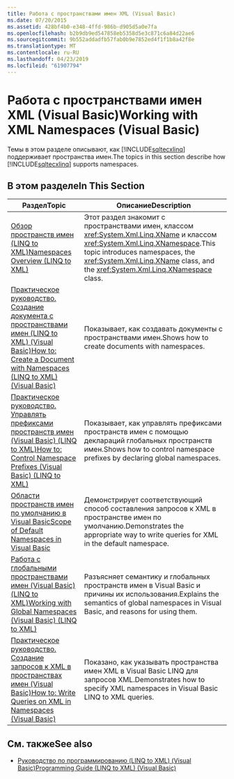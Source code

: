 ```yaml
---
title: Работа с пространствами имен XML (Visual Basic)
ms.date: 07/20/2015
ms.assetid: 428bf4b0-e348-4ffd-986b-d905d5a0e7fa
ms.openlocfilehash: b2b9db9ed547858eb5358d5e3c871c6a84d22ae6
ms.sourcegitcommit: 9b552addadfb57fab0b9e7852ed4f1f1b8a42f8e
ms.translationtype: MT
ms.contentlocale: ru-RU
ms.lasthandoff: 04/23/2019
ms.locfileid: "61907794"
---
```

# <a name="working-with-xml-namespaces-visual-basic"></a><span data-ttu-id="63f5f-102">Работа с пространствами имен XML (Visual Basic)</span><span class="sxs-lookup"><span data-stu-id="63f5f-102">Working with XML Namespaces (Visual Basic)</span></span>
<span data-ttu-id="63f5f-103">Темы в этом разделе описывают, как [!INCLUDE[sqltecxlinq](~/includes/sqltecxlinq-md.md)] поддерживает пространства имен.</span><span class="sxs-lookup"><span data-stu-id="63f5f-103">The topics in this section describe how [!INCLUDE[sqltecxlinq](~/includes/sqltecxlinq-md.md)] supports namespaces.</span></span>  
  
## <a name="in-this-section"></a><span data-ttu-id="63f5f-104">В этом разделе</span><span class="sxs-lookup"><span data-stu-id="63f5f-104">In This Section</span></span>  
  
|<span data-ttu-id="63f5f-105">Раздел</span><span class="sxs-lookup"><span data-stu-id="63f5f-105">Topic</span></span>|<span data-ttu-id="63f5f-106">Описание</span><span class="sxs-lookup"><span data-stu-id="63f5f-106">Description</span></span>|  
|-----------|-----------------|  
|[<span data-ttu-id="63f5f-107">Обзор пространств имен (LINQ to XML)</span><span class="sxs-lookup"><span data-stu-id="63f5f-107">Namespaces Overview (LINQ to XML)</span></span>](../../../../visual-basic/programming-guide/concepts/linq/namespaces-overview-linq-to-xml.md)|<span data-ttu-id="63f5f-108">Этот раздел знакомит с пространствами имен, классом <xref:System.Xml.Linq.XName> и классом <xref:System.Xml.Linq.XNamespace>.</span><span class="sxs-lookup"><span data-stu-id="63f5f-108">This topic introduces namespaces, the <xref:System.Xml.Linq.XName> class, and the <xref:System.Xml.Linq.XNamespace> class.</span></span>|  
|[<span data-ttu-id="63f5f-109">Практическое руководство. Создание документа с пространствами имен (LINQ to XML) (Visual Basic)</span><span class="sxs-lookup"><span data-stu-id="63f5f-109">How to: Create a Document with Namespaces (LINQ to XML) (Visual Basic)</span></span>](../../../../visual-basic/programming-guide/concepts/linq/how-to-create-a-document-with-namespaces.md)|<span data-ttu-id="63f5f-110">Показывает, как создавать документы с пространствами имен.</span><span class="sxs-lookup"><span data-stu-id="63f5f-110">Shows how to create documents with namespaces.</span></span>|  
|[<span data-ttu-id="63f5f-111">Практическое руководство. Управлять префиксами пространств имен (Visual Basic) (LINQ to XML)</span><span class="sxs-lookup"><span data-stu-id="63f5f-111">How to: Control Namespace Prefixes (Visual Basic) (LINQ to XML)</span></span>](../../../../visual-basic/programming-guide/concepts/linq/how-to-control-namespace-prefixes-linq-to-xml.md)|<span data-ttu-id="63f5f-112">Показывает, как управлять префиксами пространств имен с помощью деклараций глобальных пространств имен.</span><span class="sxs-lookup"><span data-stu-id="63f5f-112">Shows how to control namespace prefixes by declaring global namespaces.</span></span>|  
|[<span data-ttu-id="63f5f-113">Области пространств имен по умолчанию в Visual Basic</span><span class="sxs-lookup"><span data-stu-id="63f5f-113">Scope of Default Namespaces in Visual Basic</span></span>](../../../../visual-basic/programming-guide/concepts/linq/scope-of-default-namespaces.md)|<span data-ttu-id="63f5f-114">Демонстрирует соответствующий способ составления запросов к XML в пространстве имен по умолчанию.</span><span class="sxs-lookup"><span data-stu-id="63f5f-114">Demonstrates the appropriate way to write queries for XML in the default namespace.</span></span>|  
|[<span data-ttu-id="63f5f-115">Работа с глобальными пространствами имен (Visual Basic) (LINQ to XML)</span><span class="sxs-lookup"><span data-stu-id="63f5f-115">Working with Global Namespaces (Visual Basic) (LINQ to XML)</span></span>](../../../../visual-basic/programming-guide/concepts/linq/working-with-global-namespaces-linq-to-xml.md)|<span data-ttu-id="63f5f-116">Разъясняет семантику и глобальных пространств имен в Visual Basic и причины их использования.</span><span class="sxs-lookup"><span data-stu-id="63f5f-116">Explains the semantics of global namespaces in Visual Basic, and reasons for using them.</span></span>|  
|[<span data-ttu-id="63f5f-117">Практическое руководство. Создание запросов к XML в пространствах имен (Visual Basic)</span><span class="sxs-lookup"><span data-stu-id="63f5f-117">How to: Write Queries on XML in Namespaces (Visual Basic)</span></span>](../../../../visual-basic/programming-guide/concepts/linq/how-to-write-queries-on-xml-in-namespaces.md)|<span data-ttu-id="63f5f-118">Показано, как указывать пространства имен XML в Visual Basic LINQ для запросов XML.</span><span class="sxs-lookup"><span data-stu-id="63f5f-118">Demonstrates how to specify XML namespaces in Visual Basic LINQ to XML queries.</span></span>|  
  
## <a name="see-also"></a><span data-ttu-id="63f5f-119">См. также</span><span class="sxs-lookup"><span data-stu-id="63f5f-119">See also</span></span>

- [<span data-ttu-id="63f5f-120">Руководство по программированию (LINQ to XML) (Visual Basic)</span><span class="sxs-lookup"><span data-stu-id="63f5f-120">Programming Guide (LINQ to XML) (Visual Basic)</span></span>](../../../../visual-basic/programming-guide/concepts/linq/programming-guide-linq-to-xml.md)
